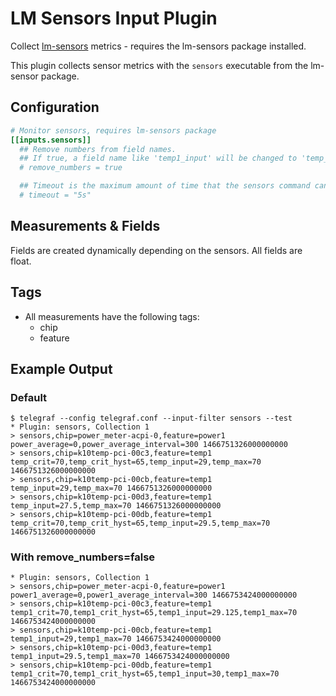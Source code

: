 # LM Sensors Input Plugin

Collect [lm-sensors](https://en.wikipedia.org/wiki/Lm_sensors) metrics - requires the lm-sensors
package installed.

This plugin collects sensor metrics with the `sensors` executable from the lm-sensor package.

## Configuration

```toml
# Monitor sensors, requires lm-sensors package
[[inputs.sensors]]
  ## Remove numbers from field names.
  ## If true, a field name like 'temp1_input' will be changed to 'temp_input'.
  # remove_numbers = true

  ## Timeout is the maximum amount of time that the sensors command can run.
  # timeout = "5s"
```

## Measurements & Fields

Fields are created dynamically depending on the sensors. All fields are float.

## Tags

- All measurements have the following tags:
  - chip
  - feature

## Example Output

### Default

```shell
$ telegraf --config telegraf.conf --input-filter sensors --test
* Plugin: sensors, Collection 1
> sensors,chip=power_meter-acpi-0,feature=power1 power_average=0,power_average_interval=300 1466751326000000000
> sensors,chip=k10temp-pci-00c3,feature=temp1 temp_crit=70,temp_crit_hyst=65,temp_input=29,temp_max=70 1466751326000000000
> sensors,chip=k10temp-pci-00cb,feature=temp1 temp_input=29,temp_max=70 1466751326000000000
> sensors,chip=k10temp-pci-00d3,feature=temp1 temp_input=27.5,temp_max=70 1466751326000000000
> sensors,chip=k10temp-pci-00db,feature=temp1 temp_crit=70,temp_crit_hyst=65,temp_input=29.5,temp_max=70 1466751326000000000
```

### With remove_numbers=false

```shell
* Plugin: sensors, Collection 1
> sensors,chip=power_meter-acpi-0,feature=power1 power1_average=0,power1_average_interval=300 1466753424000000000
> sensors,chip=k10temp-pci-00c3,feature=temp1 temp1_crit=70,temp1_crit_hyst=65,temp1_input=29.125,temp1_max=70 1466753424000000000
> sensors,chip=k10temp-pci-00cb,feature=temp1 temp1_input=29,temp1_max=70 1466753424000000000
> sensors,chip=k10temp-pci-00d3,feature=temp1 temp1_input=29.5,temp1_max=70 1466753424000000000
> sensors,chip=k10temp-pci-00db,feature=temp1 temp1_crit=70,temp1_crit_hyst=65,temp1_input=30,temp1_max=70 1466753424000000000
```
